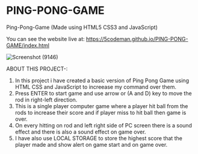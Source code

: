 # PING-PONG-GAME
Ping-Pong-Game (Made using HTML5 CSS3 and JavaScript)

You can see the website live at: https://5codeman.github.io/PING-PONG-GAME/index.html


![Screenshot (9146)](https://user-images.githubusercontent.com/101505481/219974632-5c2d1254-7609-4809-a607-6ce5e75a93b5.png)

ABOUT THIS PROJECT-:

  1. In this project i have created a basic version of Ping Pong Game using HTML CSS and JavaScript to increease my command over them.
  2. Press ENTER to start game and use arrow or (A and D) key to move the rod in right-left direction.
  3. This is a single player computer game where a player hit ball from the rods to increase their score and if player miss to hit ball then game is over.
  4. On every hitting on rod and left right side of PC screen there is a sound effect and there is also a sound effect on game over.
  5. I have also use LOCAL STORAGE to store the highest score that the player made and show alert on game start and on game over.
  
  
